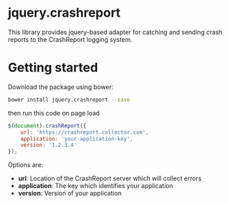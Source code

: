 # jquery.crashreport
This library provides jquery-based adapter for catching and sending crash reports to the CrashReport logging system.

# Getting started
Download the package using bower:
```bash
bower install jquery.crashreport --save
```
then run this code on page load
```js
$(document).crashReport({
	url: 'https://crashreport.collector.com',
	application: 'your-application-key',
	version: '1.2.3.4'
});
```
Options are:
* **url**: Location of the CrashReport server which will collect errors
* **application**: The key which identifies your application
* **version**: Version of your application
